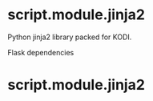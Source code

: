 script.module.jinja2
======================

Python jinja2 library packed for KODI.

Flask dependencies
# script.module.jinja2
